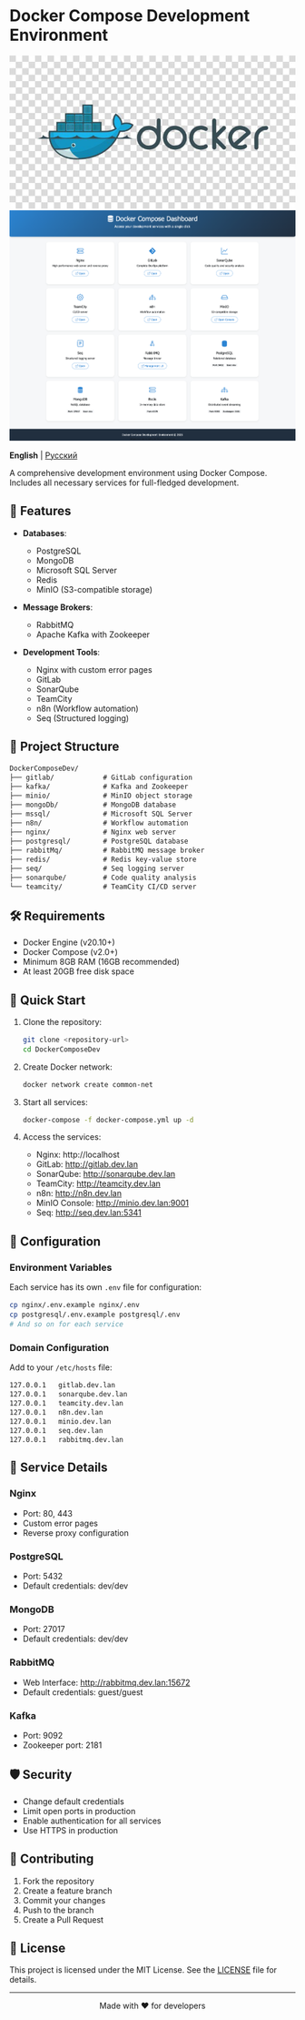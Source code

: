 # Docker Compose Development Environment

![Docker Compose Development Environment](docker.jpg)
![Dashboard](dashboard.png)

**English** | [Русский](README-RU.md)

A comprehensive development environment using Docker Compose. Includes all necessary services for full-fledged development.

## 🚀 Features

- **Databases**:
  - PostgreSQL
  - MongoDB
  - Microsoft SQL Server
  - Redis
  - MinIO (S3-compatible storage)

- **Message Brokers**:
  - RabbitMQ
  - Apache Kafka with Zookeeper

- **Development Tools**:
  - Nginx with custom error pages
  - GitLab
  - SonarQube
  - TeamCity
  - n8n (Workflow automation)
  - Seq (Structured logging)

## 📁 Project Structure

```
DockerComposeDev/
├── gitlab/            # GitLab configuration
├── kafka/             # Kafka and Zookeeper
├── minio/             # MinIO object storage
├── mongoDb/           # MongoDB database
├── mssql/             # Microsoft SQL Server
├── n8n/               # Workflow automation
├── nginx/             # Nginx web server
├── postgresql/        # PostgreSQL database
├── rabbitMq/          # RabbitMQ message broker
├── redis/             # Redis key-value store
├── seq/               # Seq logging server
├── sonarqube/         # Code quality analysis
└── teamcity/          # TeamCity CI/CD server
```

## 🛠️ Requirements

- Docker Engine (v20.10+)
- Docker Compose (v2.0+)
- Minimum 8GB RAM (16GB recommended)
- At least 20GB free disk space

## 🚀 Quick Start

1. Clone the repository:
   ```bash
   git clone <repository-url>
   cd DockerComposeDev
   ```

2. Create Docker network:
   ```bash
   docker network create common-net
   ```

3. Start all services:
   ```bash
   docker-compose -f docker-compose.yml up -d
   ```

4. Access the services:
   - Nginx: http://localhost
   - GitLab: http://gitlab.dev.lan
   - SonarQube: http://sonarqube.dev.lan
   - TeamCity: http://teamcity.dev.lan
   - n8n: http://n8n.dev.lan
   - MinIO Console: http://minio.dev.lan:9001
   - Seq: http://seq.dev.lan:5341

## 🔧 Configuration

### Environment Variables

Each service has its own `.env` file for configuration:

```bash
cp nginx/.env.example nginx/.env
cp postgresql/.env.example postgresql/.env
# And so on for each service
```

### Domain Configuration

Add to your `/etc/hosts` file:

```
127.0.0.1   gitlab.dev.lan
127.0.0.1   sonarqube.dev.lan
127.0.0.1   teamcity.dev.lan
127.0.0.1   n8n.dev.lan
127.0.0.1   minio.dev.lan
127.0.0.1   seq.dev.lan
127.0.0.1   rabbitmq.dev.lan
```

## 🧩 Service Details

### Nginx
- Port: 80, 443
- Custom error pages
- Reverse proxy configuration

### PostgreSQL
- Port: 5432
- Default credentials: dev/dev

### MongoDB
- Port: 27017
- Default credentials: dev/dev

### RabbitMQ
- Web Interface: http://rabbitmq.dev.lan:15672
- Default credentials: guest/guest

### Kafka
- Port: 9092
- Zookeeper port: 2181

## 🛡️ Security

- Change default credentials
- Limit open ports in production
- Enable authentication for all services
- Use HTTPS in production

## 🤝 Contributing

1. Fork the repository
2. Create a feature branch
3. Commit your changes
4. Push to the branch
5. Create a Pull Request

## 📄 License

This project is licensed under the MIT License. See the [LICENSE](LICENSE) file for details.

---

<div align="center">
  Made with ❤️ for developers
</div>
